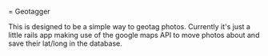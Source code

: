 = Geotagger

This is designed to be a simple way to geotag photos.  Currently it's just a little rails app making use of the google maps API to move photos about and save their lat/long in the database. 
